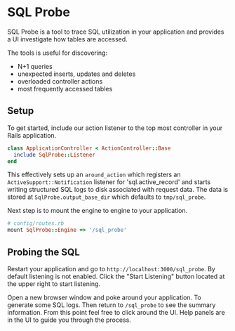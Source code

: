 # SQL Probe

SQL Probe is a tool to trace SQL utilization in your application
and provides a UI investigate how tables are accessed.

The tools is useful for discovering:
- N+1 queries
- unexpected inserts, updates and deletes
- overloaded controller actions
- most frequently accessed tables

## Setup

To get started, include our action listener to the top most controller
in your Rails application.

```ruby
class ApplicationController < ActionController::Base 
  include SqlProbe::Listener
end
```

This effectively sets up an `around_action` which registers an
`ActiveSupport::Notification` listener for 'sql.active_record' and starts
writing structured SQL logs to disk associated with request data. The data is
stored at `SqlProbe.output_base_dir` which defaults to `tmp/sql_probe`.

Next step is to mount the engine to engine to your application.

```ruby
# config/routes.rb
mount SqlProbe::Engine => '/sql_probe'
```

## Probing the SQL

Restart your application and go to `http://localhost:3000/sql_probe`.
By default listening is not enabled. Click the "Start Listening" button located
at the upper right to start listening.

Open a new browser window and poke around your application. To generate some SQL
logs. Then return to `/sql_probe` to see the summary information. From this
point feel free to click around the UI. Help panels are in the UI to guide you
through the process.

